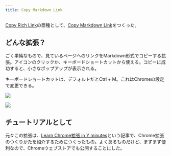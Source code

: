 ```yaml
---
title: Copy Markdown Link
---
```

[Copy Rich Link](https://chrome.google.com/webstore/detail/copy-rich-link/hikiamlgpdcabppakpmemaofmkgknpea)の亜種として、[Copy Markdown Link](https://chrome.google.com/webstore/detail/copy-markdown-link/gkceaaphhbeanfciglgpffnncfpipjpa)をつくった。

どんな拡張？
------

ごく単純なもので、見ているページへのリンクをMarkdown形式でコピーする拡張。アイコンのクリックか、キーボードショートカットから使える。コピーに成功すると、小さなポップアップが表示される。

キーボードショートカットは、デフォルトだとCtrl + M。これはChromeの設定で変更できる。

![](https://lh6.googleusercontent.com/AH2_7Ald0g5a0ImTw2C1dfOQsGwgreMnIC6HF5dBNN03052RuYwYDwreUIq8cxmxeWtU1TCYsAEtMDgBmXOmDfezG1qJFGhm5cNBnjxksgUs9jIcFDQbgR1BhiZC_Gr2rNe8ZN_Znq7G9MnW9rn3Ajc4OYUlBjX7hRESbEaKWWblG9y_PPRNfzL_)

![](https://lh6.googleusercontent.com/O9cnJoSTLmImGFX3R3JOYoByVIJ7P3TL7vjCc0vY8OI8mk1Ai7OGPkg6n-gWegJ-pAHgEu_UNElGWMqToOIXCME-OYiaCacRp05W3Am-X6XRH_ZOghfxDHHrx6Jf0xglBKv3zMD3pbniQn5OWyE0TQh2ynH5y3rOBdoEcEetpTrjyQRobi5YnjcG)

チュートリアルとして
----------

元々この拡張は、[Learn Chrome拡張 in Y minutes](https://r7kamura.com/articles/2022-05-18-learn-chrome-extention-in-y-minutes)という記事で、Chrome拡張のつくりかたを紹介するためにつくったもの。よくあるものだけど、まずまず便利なので、Chromeウェブストアでも公開することにした。

